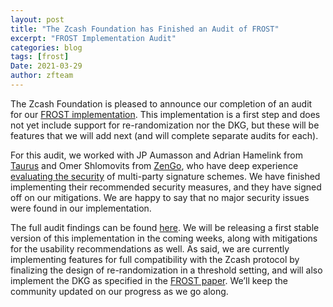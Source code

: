 ```yaml
---
layout: post
title: "The Zcash Foundation has Finished an Audit of FROST"
excerpt: "FROST Implementation Audit"
categories: blog
tags: [frost]
Date: 2021-03-29
author: zfteam
---
```


The Zcash Foundation is pleased to announce our completion of an audit for our [FROST implementation](https://github.com/ZcashFoundation/redjubjub/blob/main/src/frost.rs). This implementation is a first step and does not yet include support for re-randomization nor the DKG, but these will be features that we will add next (and will complete separate audits for each).

For this audit, we worked with JP Aumasson and Adrian Hamelink from [Taurus](https://www.taurushq.com) and Omer Shlomovits from [ZenGo](https://www.zengo.com/), who have deep experience [evaluating the security](https://eprint.iacr.org/2020/1052) of multi-party signature schemes. We have finished implementing their recommended security measures, and they have signed off on our mitigations.
We are happy to say that no major security issues were found in our implementation.

The full audit findings can be found [here](https://github.com/ZcashFoundation/redjubjub/blob/main/zcash-frost-audit-report-20210323.pdf). We will be releasing a first stable version of this implementation in the coming weeks, along with mitigations for the usability recommendations as well. As said, we are currently implementing features for full compatibility with the Zcash protocol by finalizing the design of re-randomization in a threshold setting, and will also implement the DKG as specified in the [FROST paper](https://eprint.iacr.org/2020/852). We’ll keep the community updated on our progress as we go along.

